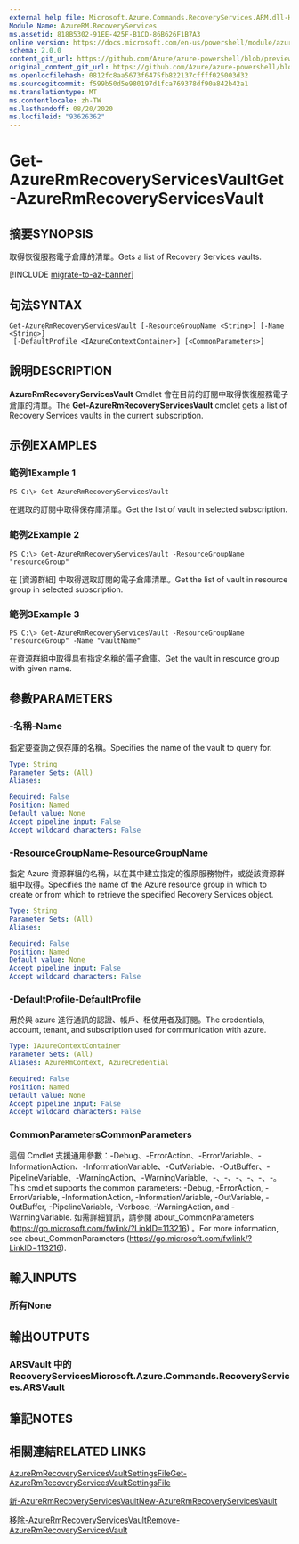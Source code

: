```yaml
---
external help file: Microsoft.Azure.Commands.RecoveryServices.ARM.dll-Help.xml
Module Name: AzureRM.RecoveryServices
ms.assetid: 818B5302-91EE-425F-B1CD-86B626F1B7A3
online version: https://docs.microsoft.com/en-us/powershell/module/azurerm.recoveryservices/get-azurermrecoveryservicesvault
schema: 2.0.0
content_git_url: https://github.com/Azure/azure-powershell/blob/preview/src/ResourceManager/RecoveryServices/Commands.RecoveryServices/help/Get-AzureRmRecoveryServicesVault.md
original_content_git_url: https://github.com/Azure/azure-powershell/blob/preview/src/ResourceManager/RecoveryServices/Commands.RecoveryServices/help/Get-AzureRmRecoveryServicesVault.md
ms.openlocfilehash: 0812fc8aa5673f6475fb822137cffff025003d32
ms.sourcegitcommit: f599b50d5e980197d1fca769378df90a842b42a1
ms.translationtype: MT
ms.contentlocale: zh-TW
ms.lasthandoff: 08/20/2020
ms.locfileid: "93626362"
---
```

# <span data-ttu-id="932be-101">Get-AzureRmRecoveryServicesVault</span><span class="sxs-lookup"><span data-stu-id="932be-101">Get-AzureRmRecoveryServicesVault</span></span>

## <span data-ttu-id="932be-102">摘要</span><span class="sxs-lookup"><span data-stu-id="932be-102">SYNOPSIS</span></span>
<span data-ttu-id="932be-103">取得恢復服務電子倉庫的清單。</span><span class="sxs-lookup"><span data-stu-id="932be-103">Gets a list of Recovery Services vaults.</span></span>

[!INCLUDE [migrate-to-az-banner](../../includes/migrate-to-az-banner.md)]

## <span data-ttu-id="932be-104">句法</span><span class="sxs-lookup"><span data-stu-id="932be-104">SYNTAX</span></span>

```
Get-AzureRmRecoveryServicesVault [-ResourceGroupName <String>] [-Name <String>]
 [-DefaultProfile <IAzureContextContainer>] [<CommonParameters>]
```

## <span data-ttu-id="932be-105">說明</span><span class="sxs-lookup"><span data-stu-id="932be-105">DESCRIPTION</span></span>
<span data-ttu-id="932be-106">**AzureRmRecoveryServicesVault** Cmdlet 會在目前的訂閱中取得恢復服務電子倉庫的清單。</span><span class="sxs-lookup"><span data-stu-id="932be-106">The **Get-AzureRmRecoveryServicesVault** cmdlet gets a list of Recovery Services vaults in the current subscription.</span></span>

## <span data-ttu-id="932be-107">示例</span><span class="sxs-lookup"><span data-stu-id="932be-107">EXAMPLES</span></span>

### <span data-ttu-id="932be-108">範例1</span><span class="sxs-lookup"><span data-stu-id="932be-108">Example 1</span></span>
```
PS C:\> Get-AzureRmRecoveryServicesVault
```

<span data-ttu-id="932be-109">在選取的訂閱中取得保存庫清單。</span><span class="sxs-lookup"><span data-stu-id="932be-109">Get the list of vault in selected subscription.</span></span>

### <span data-ttu-id="932be-110">範例2</span><span class="sxs-lookup"><span data-stu-id="932be-110">Example 2</span></span>
```
PS C:\> Get-AzureRmRecoveryServicesVault -ResourceGroupName "resourceGroup"
```

<span data-ttu-id="932be-111">在 [資源群組] 中取得選取訂閱的電子倉庫清單。</span><span class="sxs-lookup"><span data-stu-id="932be-111">Get the list of vault in resource group in selected subscription.</span></span>

### <span data-ttu-id="932be-112">範例3</span><span class="sxs-lookup"><span data-stu-id="932be-112">Example 3</span></span>
```
PS C:\> Get-AzureRmRecoveryServicesVault -ResourceGroupName "resourceGroup" -Name "vaultName"
```

<span data-ttu-id="932be-113">在資源群組中取得具有指定名稱的電子倉庫。</span><span class="sxs-lookup"><span data-stu-id="932be-113">Get the vault in resource group with given name.</span></span>

## <span data-ttu-id="932be-114">參數</span><span class="sxs-lookup"><span data-stu-id="932be-114">PARAMETERS</span></span>

### <span data-ttu-id="932be-115">-名稱</span><span class="sxs-lookup"><span data-stu-id="932be-115">-Name</span></span>
<span data-ttu-id="932be-116">指定要查詢之保存庫的名稱。</span><span class="sxs-lookup"><span data-stu-id="932be-116">Specifies the name of the vault to query for.</span></span>

```yaml
Type: String
Parameter Sets: (All)
Aliases:

Required: False
Position: Named
Default value: None
Accept pipeline input: False
Accept wildcard characters: False
```

### <span data-ttu-id="932be-117">-ResourceGroupName</span><span class="sxs-lookup"><span data-stu-id="932be-117">-ResourceGroupName</span></span>
<span data-ttu-id="932be-118">指定 Azure 資源群組的名稱，以在其中建立指定的復原服務物件，或從該資源群組中取得。</span><span class="sxs-lookup"><span data-stu-id="932be-118">Specifies the name of the Azure resource group in which to create or from which to retrieve the specified Recovery Services object.</span></span>

```yaml
Type: String
Parameter Sets: (All)
Aliases:

Required: False
Position: Named
Default value: None
Accept pipeline input: False
Accept wildcard characters: False
```

### <span data-ttu-id="932be-119">-DefaultProfile</span><span class="sxs-lookup"><span data-stu-id="932be-119">-DefaultProfile</span></span>
<span data-ttu-id="932be-120">用於與 azure 進行通訊的認證、帳戶、租使用者及訂閱。</span><span class="sxs-lookup"><span data-stu-id="932be-120">The credentials, account, tenant, and subscription used for communication with azure.</span></span>

```yaml
Type: IAzureContextContainer
Parameter Sets: (All)
Aliases: AzureRmContext, AzureCredential

Required: False
Position: Named
Default value: None
Accept pipeline input: False
Accept wildcard characters: False
```

### <span data-ttu-id="932be-121">CommonParameters</span><span class="sxs-lookup"><span data-stu-id="932be-121">CommonParameters</span></span>
<span data-ttu-id="932be-122">這個 Cmdlet 支援通用參數：-Debug、-ErrorAction、-ErrorVariable、-InformationAction、-InformationVariable、-OutVariable、-OutBuffer、-PipelineVariable、-WarningAction、-WarningVariable、-、-、-、-、-、-。</span><span class="sxs-lookup"><span data-stu-id="932be-122">This cmdlet supports the common parameters: -Debug, -ErrorAction, -ErrorVariable, -InformationAction, -InformationVariable, -OutVariable, -OutBuffer, -PipelineVariable, -Verbose, -WarningAction, and -WarningVariable.</span></span> <span data-ttu-id="932be-123">如需詳細資訊，請參閱 about_CommonParameters (https://go.microsoft.com/fwlink/?LinkID=113216) 。</span><span class="sxs-lookup"><span data-stu-id="932be-123">For more information, see about_CommonParameters (https://go.microsoft.com/fwlink/?LinkID=113216).</span></span>

## <span data-ttu-id="932be-124">輸入</span><span class="sxs-lookup"><span data-stu-id="932be-124">INPUTS</span></span>

### <span data-ttu-id="932be-125">所有</span><span class="sxs-lookup"><span data-stu-id="932be-125">None</span></span>

## <span data-ttu-id="932be-126">輸出</span><span class="sxs-lookup"><span data-stu-id="932be-126">OUTPUTS</span></span>

### <span data-ttu-id="932be-127">ARSVault 中的 RecoveryServices</span><span class="sxs-lookup"><span data-stu-id="932be-127">Microsoft.Azure.Commands.RecoveryServices.ARSVault</span></span>

## <span data-ttu-id="932be-128">筆記</span><span class="sxs-lookup"><span data-stu-id="932be-128">NOTES</span></span>

## <span data-ttu-id="932be-129">相關連結</span><span class="sxs-lookup"><span data-stu-id="932be-129">RELATED LINKS</span></span>

[<span data-ttu-id="932be-130">AzureRmRecoveryServicesVaultSettingsFile</span><span class="sxs-lookup"><span data-stu-id="932be-130">Get-AzureRmRecoveryServicesVaultSettingsFile</span></span>](./Get-AzureRmRecoveryServicesVaultSettingsFile.md)

[<span data-ttu-id="932be-131">新-AzureRmRecoveryServicesVault</span><span class="sxs-lookup"><span data-stu-id="932be-131">New-AzureRmRecoveryServicesVault</span></span>](./New-AzureRmRecoveryServicesVault.md)

[<span data-ttu-id="932be-132">移除-AzureRmRecoveryServicesVault</span><span class="sxs-lookup"><span data-stu-id="932be-132">Remove-AzureRmRecoveryServicesVault</span></span>](./Remove-AzureRmRecoveryServicesVault.md)


